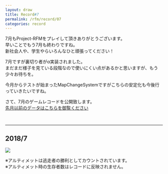 ```yaml
---
layout: draw
title: Record#7
permalink: /rfm/record/07
categories: record
---
```


7月もProject-RFMをプレイして頂きありがとうございます。<br>
早いことでもう7月も終わりですね。<br>
新社会人や、学生やらいろんなひと頑張ってください！<br>


7月ですが裏切り者がα実装されました。<br>
まだまだ様子を見ている段階なので使いにくい点があるかと思いますが、もう少々お待ちを。<br>


今月からテストが始まったMapChangeSystemですがこちらの安定化も今後行っていきたいですね。<br>



さて、7月のゲームレコードを公開致します。<br>
[先月以前のデータはこちらを御覧ください]({{site.baseurl}}/categories/#record) <br>


  
  
----------------------------------------  
## 2018/7
<img src="{{site.baseurl}}/public/images/record/201807.png"><br>

※アルティメットは逃走者の勝利としてカウントされています。<br>
※アルティメット時の生存者数はレコードに反映されません。<br>
